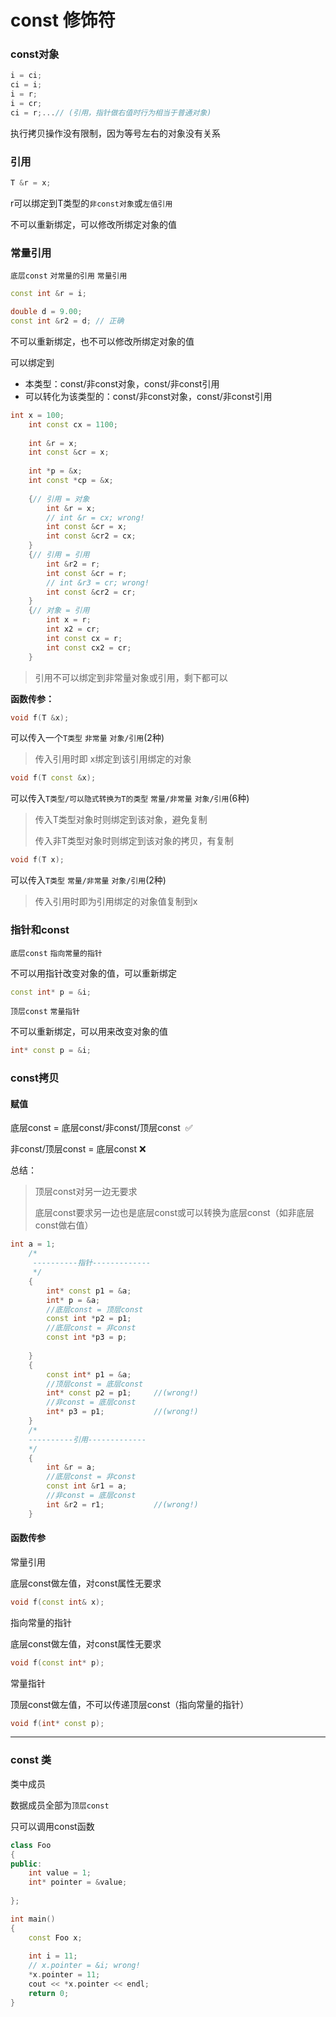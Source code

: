 # const 修饰符

### const对象

```c++
i = ci;
ci = i;
i = r;
i = cr;
ci = r;...// (引用，指针做右值时行为相当于普通对象)
```

执行拷贝操作没有限制，因为等号左右的对象没有关系

### 引用

```c++
T &r = x;
```

r可以绑定到T类型的`非const对象`或`左值引用`

不可以重新绑定，可以修改所绑定对象的值

### 常量引用

`底层const`     `对常量的引用`     `常量引用`

```c++
const int &r = i;	

double d = 9.00;
const int &r2 = d; // 正确
```

不可以重新绑定，也不可以修改所绑定对象的值

可以绑定到

- 本类型：const/非const对象，const/非const引用
- 可以转化为该类型的：const/非const对象，const/非const引用

```c++
int x = 100;
    int const cx = 1100;
    
    int &r = x;
    int const &cr = x;
    
    int *p = &x;
    int const *cp = &x;
    
    {// 引用 = 对象
        int &r = x;
        // int &r = cx; wrong!
        int const &cr = x;
        int const &cr2 = cx;
    }
    {// 引用 = 引用
        int &r2 = r;
        int const &cr = r;
        // int &r3 = cr; wrong!
        int const &cr2 = cr;
    }
    {// 对象 = 引用
        int x = r;
        int x2 = cr;
        int const cx = r;
        int const cx2 = cr;
    }
```

> 引用不可以绑定到非常量对象或引用，剩下都可以

**函数传参：**

```c++
void f(T &x);
```

可以传入一个`T类型` `非常量` `对象/引用`(2种)

> 传入引用时即 x绑定到该引用绑定的对象

```c++
void f(T const &x);
```

可以传入`T类型/可以隐式转换为T的类型` `常量/非常量` `对象/引用`(6种)

> 传入T类型对象时则绑定到该对象，避免复制
>
> 传入非T类型对象时则绑定到该对象的拷贝，有复制

```c++
void f(T x);
```

可以传入`T类型` `常量/非常量` `对象/引用`(2种)

> 传入引用时即为引用绑定的对象值复制到x

### 指针和const

`底层const`    `指向常量的指针`   

不可以用指针改变对象的值，可以重新绑定

```c++
const int* p = &i;
```

`顶层const`    `常量指针`

不可以重新绑定，可以用来改变对象的值

```c++
int* const p = &i;
```

### const拷贝

#### 赋值

底层const = 底层const/非const/顶层const  ​​ :white_check_mark:

非const/顶层const = 底层const		:x:

总结：

>  顶层const对另一边无要求
>
> 底层const要求另一边也是底层const或可以转换为底层const（如非底层const做右值）

```c++
int a = 1;
    /*
     ----------指针-------------
     */
    {
        int* const p1 = &a;
        int* p = &a;
        //底层const = 顶层const
        const int *p2 = p1;
        //底层const = 非const
        const int *p3 = p;
        
    }
    {
        const int* p1 = &a;
        //顶层const = 底层const
        int* const p2 = p1;     //(wrong!)
        //非const = 底层const
        int* p3 = p1;           //(wrong!)
    }
    /*
    ----------引用-------------
    */
    {
        int &r = a;
        //底层const = 非const
        const int &r1 = a;
        //非const = 底层const
        int &r2 = r1;           //(wrong!)
    }
```

#### 函数传参

常量引用

底层const做左值，对const属性无要求

```c++
void f(const int& x);
```

指向常量的指针

底层const做左值，对const属性无要求

```c++
void f(const int* p);
```

常量指针

顶层const做左值，不可以传递顶层const（指向常量的指针）

```c++
void f(int* const p);
```

---

### const 类

类中成员

数据成员全部为`顶层const`

只可以调用const函数

```c++
class Foo
{
public:
    int value = 1;
    int* pointer = &value;
    
};

int main()
{
    const Foo x;
    
    int i = 11;
    // x.pointer = &i; wrong!
    *x.pointer = 11;
    cout << *x.pointer << endl;
    return 0;
}

```


